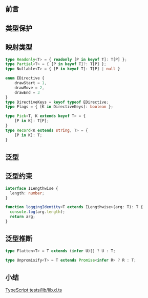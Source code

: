 ## 前言

## 类型保护

## 映射类型

```ts
type Readonly<T> = { readonly [P in keyof T]: T[P] };
type Partial<T> = { [P in keyof T]?: T[P] };
type Nullable<T> = { [P in keyof T]: T[P] | null }
```

```ts
enum EDirective {
    drawStart = 1,
    drawMove = 2,
    drawEnd = 3
}
type DirectiveKeys = keyof typeof EDirective;
type Flags = { [K in DirectiveKeys]: boolean };
```

```ts
type Pick<T, K extends keyof T> = {
    [P in K]: T[P];
}
type Record<K extends string, T> = {
    [P in K]: T;
}
```
## 泛型

## 泛型约束

```ts
interface ILengthwise {
  length: number;
}

function loggingIdentity<T extends ILengthwise>(arg: T): T {
  console.log(arg.length);
  return arg;
}
```

## 泛型推断

```ts
type Flatten<T> = T extends (infer U)[] ? U : T;
```

```ts
type Unpromisify<T> = T extends Promise<infer R> ? R : T;
```

## 小结

[TypeScript tests/lib/lib.d.ts](https://github.com/microsoft/TypeScript/blob/master/tests/lib/lib.d.ts)
